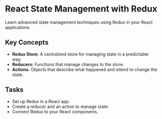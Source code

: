 # React State Management with Redux

Learn advanced state management techniques using Redux in your React applications.

## Key Concepts
- **Redux Store:** A centralized store for managing state in a predictable way.
- **Reducers:** Functions that manage changes to the store.
- **Actions:** Objects that describe what happened and intend to change the state.

## Tasks
- Set up Redux in a React app.
- Create a reducer and an action to manage state.
- Connect Redux to your React components.

